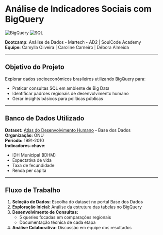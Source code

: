 # Análise de Indicadores Sociais com BigQuery  
![BigQuery](https://img.shields.io/badge/Google%20BigQuery-4285F4?logo=googlecloud&logoColor=white) 
![SQL](https://img.shields.io/badge/SQL-005571?logo=mysql&logoColor=white)

**Bootcamp:** Análise de Dados - Martech - AD2 | SoulCode Academy  
**Equipe:** Camylla Oliveira | Caroline Carneiro | Débora Almeida  

---

## Objetivo do Projeto  
Explorar dados socioeconômicos brasileiros utilizando BigQuery para:  
- Praticar consultas SQL em ambiente de Big Data  
- Identificar padrões regionais de desenvolvimento humano  
- Gerar insights básicos para políticas públicas  

---

##  Banco de Dados Utilizado  
**Dataset:** [Atlas do Desenvolvimento Humano](https://basedosdados.org/dataset/idhm) - Base dos Dados
**Organização:** ONU  
**Período:** 1991-2010  
**Indicadores-chave:**  
- IDH Municipal (IDHM)  
- Expectativa de vida  
- Taxa de fecundidade  
- Renda per capita  

---

##  Fluxo de Trabalho  
1. **Seleção de Dados:** Escolha do dataset no portal Base dos Dados  
2. **Exploração Inicial:** Análise da estrutura das tabelas no BigQuery  
3. **Desenvolvimento de Consultas:**  
   - 5 queries focadas em comparações regionais  
   - Documentação técnica de cada etapa  
4. **Análise Colaborativa:** Discussão em equipe dos resultados  


